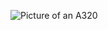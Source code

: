 ![Picture of an A320](https://en.wikipedia.org/wiki/File:Jetstar_Airbus_A320_in_flight_(6768081241)_crop.jpg)
